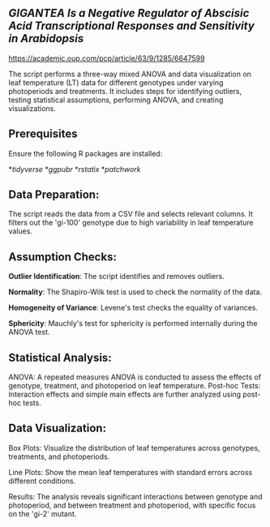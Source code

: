 ## *GIGANTEA Is a Negative Regulator of Abscisic Acid Transcriptional Responses and Sensitivity in Arabidopsis*
https://academic.oup.com/pcp/article/63/9/1285/6647599

The script performs a three-way mixed ANOVA and data visualization on leaf temperature (LT) data for different genotypes under varying photoperiods and treatments. It includes steps for identifying outliers, testing statistical assumptions, performing ANOVA, and creating visualizations. 

## Prerequisites
Ensure the following R packages are installed:

**tidyverse*
**ggpubr*
**rstatix*
**patchwork*

## Data Preparation: 
The script reads the data from a CSV file and selects relevant columns. It filters out the 'gi-100' genotype due to high variability in leaf temperature values.

## Assumption Checks:
**Outlier Identification**: The script identifies and removes outliers.

**Normality**: The Shapiro-Wilk test is used to check the normality of the data.

**Homogeneity of Variance**: Levene's test checks the equality of variances.

**Sphericity**: Mauchly's test for sphericity is performed internally during the ANOVA test.

## Statistical Analysis:
ANOVA: A repeated measures ANOVA is conducted to assess the effects of genotype, treatment, and photoperiod on leaf temperature.
Post-hoc Tests: Interaction effects and simple main effects are further analyzed using post-hoc tests.

## Data Visualization:
Box Plots: Visualize the distribution of leaf temperatures across genotypes, treatments, and photoperiods.

Line Plots: Show the mean leaf temperatures with standard errors across different conditions.

Results: The analysis reveals significant interactions between genotype and photoperiod, and between treatment and photoperiod, with specific focus on the 'gi-2' mutant.





